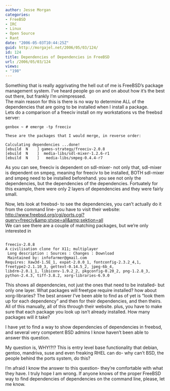```yaml
---
author: Jesse Morgan
categories:
- FreeBSD
- IRC
- Linux
- Open Source
- Rant
date: "2006-05-03T10:44:25Z"
guid: http://morgajel.net/2006/05/03/124/
id: 124
title: Dependencies of Dependencies in FreeBSD
url: /2006/05/03/124
views:
- "198"
---
```


Something that is really aggrivating the hell out of me is FreeBSD’s package management system. I’ve heard people go on and on about how it’s the best out there, but frankly I’m unimpressed.  
The main reason for this is there is no way to determine ALL of the dependencies that are going to be installed when I install a package.  
Lets do a comparison of a freeciv install on my workstations vs the freebsd server:

```
genbox ~ # emerge -tp freeciv

These are the packages that I would merge, in reverse order:

Calculating dependencies ...done!
[ebuild  N    ] games-strategy/freeciv-2.0.8
[ebuild  N    ]  media-libs/sdl-mixer-1.2.6-r1
[ebuild  N    ]   media-libs/smpeg-0.4.4-r7

```

As you can see, freeciv is dependent on sdl-mixer- not only that, sdl-mixer is dependent on smpeg, meaning for freeciv to be installed, BOTH sdl-mixer and smpeg need to be installed beforehand. you see not only the dependencies, but the dependencies of the dependencies. Fortuately for this example, there were only 2 layers of dependencies and they were fairly small.

Now, lets look at freebsd- to see the dependencies, you can’t actually do it from the command line- you have to visit their website: http://www.freebsd.org/cgi/ports.cgi?query=freeciv&amp;stype=all&amp;sektion=all  
We can see there are a couple of matching packages, but we’re only interested in

```

freeciv-2.0.8 
A civilisation clone for X11; multiplayer
 Long description : Sources : Changes : Download
 Maintained by: infofarmer@gmail.com
Requires: Xaw3d-1.5E_1, expat-2.0.0_1, fontconfig-2.3.2_4,1, 
freetype2-2.1.10_3, gettext-0.14.5_2, jpeg-6b_4, 
libdrm-2.0.1_1, libiconv-1.9.2_2, pkgconfig-0.20_2, png-1.2.8_3, 
python-2.4.3, tiff-3.8.2, xorg-libraries-6.9.0
```

This shows all dependencies, not just the ones that need to be installed- but only one layer. What packages will freetype require installed? how about xorg-libraries? The best answer I’ve been able to find as of yet is “look them up for each dependency” and then for their dependencies, and then theirs. All of this manually, all of this through their website. plus, you have to make sure that each package you look up isn’t already installed. How many packages will it take?

I have yet to find a way to show dependencies of dependencies in freebsd, and several very competent BSD admins I know haven’t been able to answer this question.

My question is, WHY!?!? This is entry level base functionality that debian, gentoo, mandriva, suse and even freaking RHEL can do- why can’t BSD, the people behind the ports system, do this?

I’m afraid I know the answer to this question- they’re comfortable with what they have. I truly hope I am wrong. If anyone knows of the proper FreeBSD way to find dependencies of dependencies on the command line, please, let me know.